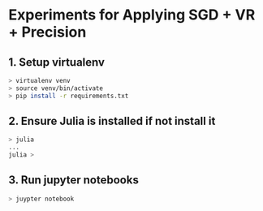 # Experiments for Applying SGD + VR + Precision
## 1. Setup virtualenv
```bash
> virtualenv venv
> source venv/bin/activate
> pip install -r requirements.txt
```
## 2. Ensure Julia is installed if not install it
```bash
> julia
...
julia > 
```
## 3. Run jupyter notebooks
```bash
> juypter notebook
```
